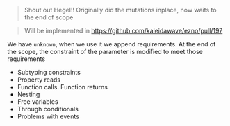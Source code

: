 > Shout out Hegel!!
> Originally did the mutations inplace, now waits to the end of scope

> Will be implemented in https://github.com/kaleidawave/ezno/pull/197

We have `unknown`, when we use it we append requirements. At the end of the scope, the constraint of the parameter is modified to meet those requirements

- Subtyping constraints
- Property reads
- Function calls. Function returns
- Nesting
- Free variables
- Through conditionals
- Problems with events
